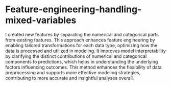 # Feature-engineering-handling-mixed-variables
I created new features by separating the numerical and categorical parts from existing features. This approach enhances feature engineering by enabling tailored transformations for each data type, optimizing how the data is processed and utilized in modeling. It improves model interpretability by clarifying the distinct contributions of numerical and categorical components to predictions, which helps in understanding the underlying factors influencing outcomes. This method enhances the flexibility of data preprocessing and supports more effective modeling strategies, contributing to more accurate and insightful analyses overall.
